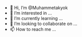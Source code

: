 - 👋 Hi, I’m @Muhammetakyok
- 👀 I’m interested in ...
- 🌱 I’m currently learning ...
- 💞️ I’m looking to collaborate on ...
- 📫 How to reach me ...

<!---
Muhammetakyok/Muhammetakyok is a ✨ special ✨ repository because its `README.md` (this file) appears on your GitHub profile.
You can click the Preview link to take a look at your changes.
--->
